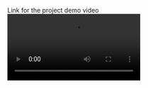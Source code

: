 Link for the project demo video
<video controls src="Untitled video - Made with Clipchamp.mp4" title="Title"></video>
